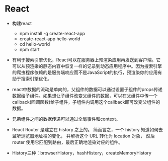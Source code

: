 React
=

* 构建react
    * npm install -g create-react-app 
    * create-react-app hello-world 
    * cd hello-world 
    * npm start

* 有利于搜索引擎优化，React可以在服务器上预渲染应用再发送到客户端。它可以从预渲染的静态内容中恢复一样的记录到动态应用程序中。因为搜索引擎的爬虫程序依赖的是服务端响应而不是JavaScript的执行，预渲染你的应用有助于搜索引擎优化。

* react中数据的流动是单向的，父组件的数据可以通过设置子组件的props传递数据给子组件。如果想让子组件改变父组件的数据，可以在父组件中传一个callback(回调函数)给子组件，子组件内调用这个callback即可改变父组件的数据。
* 兄弟组件之间的数据传递可以通过全局事件和context。
* React Router 是建立在 history 之上的。 简而言之，一个 history 知道如何去监听浏览器地址栏的变化， 并解析这个 URL 转化为 location 对象， 然后 router 使用它匹配到路由，最后正确地渲染对应的组件。
* History三种：browserHistory，hashHistory，createMemoryHistory